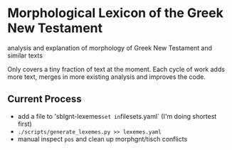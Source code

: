 # Morphological Lexicon of the Greek New Testament

analysis and explanation of morphology of Greek New Testament and similar texts

Only covers a tiny fraction of text at the moment. Each cycle of work adds more
text, merges in more existing analysis and improves the code.

## Current Process

* add a file to 'sblgnt-lexemes` set in `filesets.yaml` (I'm doing shortest first)
* `./scripts/generate_lexemes.py >> lexemes.yaml`
* manual inspect `pos` and clean up morphgnt/tisch conflicts
